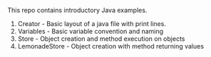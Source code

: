 This repo contains introductory Java examples.

1) Creator - Basic layout of a java file with print lines.
2) Variables - Basic variable convention and naming
3) Store - Object creation and method execution on objects
4) LemonadeStore - Object creation with method returning values